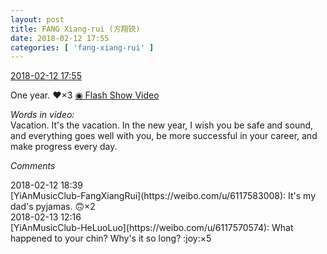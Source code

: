 ```yaml
---
layout: post
title: FANG Xiang-rui (方翔锐)
date: 2018-02-12 17:55
categories: [ 'fang-xiang-rui' ]
---
```


<div class="weibo-info">
  <a href="https://weibo.com/6117583008/G2NfBrrpx">2018-02-12 17:55</a>
</div>

One year. :heart:×3 [◉ Flash Show Video](https://www.miaopai.com/show/UK6IOQ5aYrQjg6rnnI5P93shywNKHVYnWCvNdg__.htm)

<!-- more -->

*Words in video:*  
Vacation. It's the vacation. In the new year, I wish you be safe and sound, and everything goes well with you, be more successful in your career, and make progress every day.

*Comments*

<div class="weibo-info">2018-02-12 18:39</div>
[YiAnMusicClub-FangXiangRui](https://weibo.com/u/6117583008): It's my dad's pyjamas. 🙃×2

<div class="weibo-info">2018-02-13 12:16</div>
[YiAnMusicClub-HeLuoLuo](https://weibo.com/u/6117570574): What happened to your chin? Why's it so long? :joy:×5
